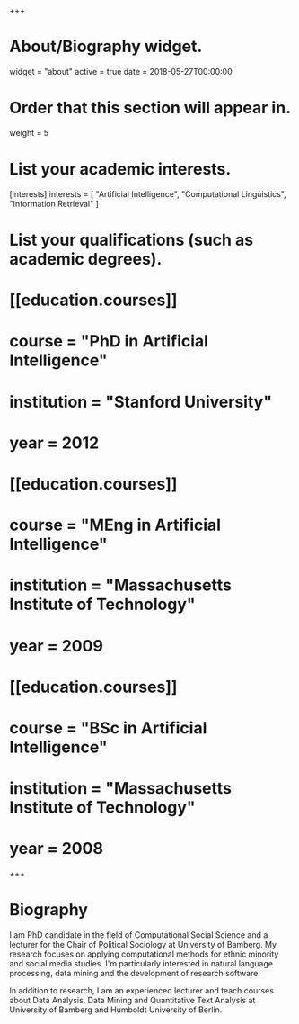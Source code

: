 +++
# About/Biography widget.
widget = "about"
active = true
date = 2018-05-27T00:00:00

# Order that this section will appear in.
weight = 5

# List your academic interests.
[interests]
  interests = [
    "Artificial Intelligence",
    "Computational Linguistics",
    "Information Retrieval"
  ]

# List your qualifications (such as academic degrees).
# [[education.courses]]
#  course = "PhD in Artificial Intelligence"
#  institution = "Stanford University"
#  year = 2012
#
# [[education.courses]]
#  course = "MEng in Artificial Intelligence"
#  institution = "Massachusetts Institute of Technology"
#  year = 2009
#
# [[education.courses]]
#  course = "BSc in Artificial Intelligence"
#  institution = "Massachusetts Institute of Technology"
#  year = 2008
 
+++

# Biography

I am PhD candidate in the field of Computational Social Science and a lecturer for the Chair of Political Sociology at University of Bamberg. My research focuses on applying computational methods for ethnic minority and social media studies. I'm particularly interested in natural language processing, data mining and the development of research software.

In addition to research, I am an experienced lecturer and teach courses about Data Analysis, Data Mining and Quantitative Text Analysis at  University of Bamberg and Humboldt University of Berlin.
